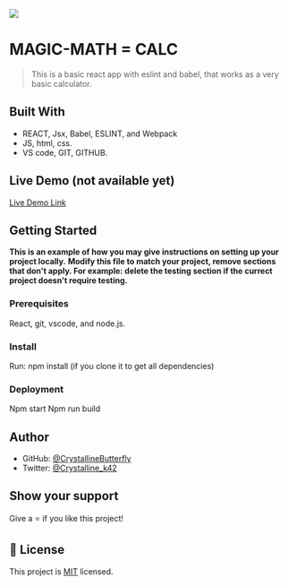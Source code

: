 ![](https://img.shields.io/badge/Microverse-blueviolet)

# MAGIC-MATH = CALC

> This is a basic react app with eslint and babel, that works as a very basic calculator.


## Built With

- REACT, Jsx, Babel, ESLINT, and Webpack
- JS, html, css.
- VS code, GIT, GITHUB.

## Live Demo (not available yet)

[Live Demo Link](https://livedemo.com)


## Getting Started

**This is an example of how you may give instructions on setting up your project locally.**
**Modify this file to match your project, remove sections that don't apply. For example: delete the testing section if the currect project doesn't require testing.**

### Prerequisites

React, git, vscode, and node.js.


### Install

Run: npm install (if you clone it to get all dependencies)


### Deployment

Npm start
Npm run build



## Author

- GitHub: [@CrystallineButterfly](https://github.com/crystallinebutterfly)
- Twitter: [@Crystalline_k42](https://twitter.com/Crystalline_k42)

## Show your support

Give a ⭐️ if you like this project!

## 📝 License

This project is [MIT](./MIT.md) licensed.
